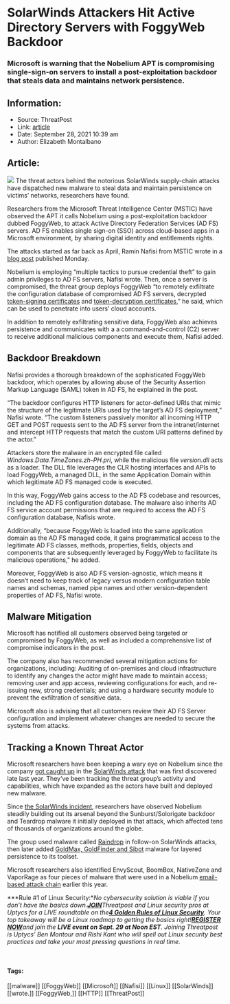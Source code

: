 # SolarWinds Attackers Hit Active Directory Servers with FoggyWeb Backdoor
### Microsoft is warning that the Nobelium APT is compromising single-sign-on servers to install a post-exploitation backdoor that steals data and maintains network persistence.

## Information:
+ Source: ThreatPost
+ Link: [article](https://kasperskycontenthub.com/threatpost-global/?p=175056)
+ Date: September 28, 2021  10:39 am
+ Author: Elizabeth Montalbano


## Article:
![](https://media.threatpost.com/wp-content/uploads/sites/103/2021/09/28102455/foggyweb-e1632839155760.jpg)
The threat actors behind the notorious SolarWinds supply-chain attacks have dispatched new malware to steal data and maintain persistence on victims’ networks, researchers have found.


Researchers from the Microsoft Threat Intelligence Center (MSTIC) have observed the APT it calls Nobelium using a post-exploitation backdoor dubbed FoggyWeb, to attack Active Directory Federation Services (AD FS) servers. AD FS enables single sign-on (SSO) across cloud-based apps in a Microsoft environment, by sharing digital identity and entitlements rights.


The attacks started as far back as April, Ramin Nafisi from MSTIC wrote in a [blog post](https://www.microsoft.com/security/blog/2021/09/27/foggyweb-targeted-nobelium-malware-leads-to-persistent-backdoor/) published Monday.


Nobelium is employing “multiple tactics to pursue credential theft” to gain admin privileges to AD FS servers, Nafisi wrote. Then, once a server is compromised, the threat group deploys FoggyWeb “to remotely exfiltrate the configuration database of compromised AD FS servers, decrypted [token-signing certificates](https://docs.microsoft.com/windows-server/identity/ad-fs/design/token-signing-certificates) and [token-decryption certificates](https://docs.microsoft.com/windows-server/identity/ad-fs/design/certificate-requirements-for-federation-servers),” he said, which can be used to penetrate into users’ cloud accounts.


In addition to remotely exfiltrating sensitive data, FoggyWeb also achieves persistence and communicates with a a command-and-control (C2) server to receive additional malicious components and execute them, Nafisi added.


**Backdoor Breakdown**
----------------------


Nafisi provides a thorough breakdown of the sophisticated FoggyWeb backdoor, which operates by allowing abuse of the Security Assertion Markup Language (SAML) token in AD FS, he explained in the post.


“The backdoor configures HTTP listeners for actor-defined URIs that mimic the structure of the legitimate URIs used by the target’s AD FS deployment,” Nafisi wrote. “The custom listeners passively monitor all incoming HTTP GET and POST requests sent to the AD FS server from the intranet/internet and intercept HTTP requests that match the custom URI patterns defined by the actor.”


Attackers store the malware in an encrypted file called *Windows.Data.TimeZones.zh-PH.pri*, while the malicious file *version.dll* acts as a loader. The DLL file leverages the CLR hosting interfaces and APIs to load FoggyWeb, a managed DLL, in the same Application Domain within which legitimate AD FS managed code is executed.


In this way, FoggyWeb gains access to the AD FS codebase and resources, including the AD FS configuration database. The malware also inherits AD FS service account permissions that are required to access the AD FS configuration database, Nafisis wrote.


Additionally, “because FoggyWeb is loaded into the same application domain as the AD FS managed code, it gains programmatical access to the legitimate AD FS classes, methods, properties, fields, objects and components that are subsequently leveraged by FoggyWeb to facilitate its malicious operations,” he added.


Moreover, FoggyWeb is also AD FS version-agnostic, which means it doesn’t need to keep track of legacy versus modern configuration table names and schemas, named pipe names and other version-dependent properties of AD FS, Nafisi wrote.


**Malware Mitigation**
----------------------


Microsoft has notified all customers observed being targeted or compromised by FoggyWeb, as well as included a comprehensive list of compromise indicators in the post.


The company also has recommended several mitigation actions for organizations, including: Auditing of on-premises and cloud infrastructure to identify any changes the actor might have made to maintain access; removing user and app access, reviewing configurations for each, and re-issuing new, strong credentials; and using a hardware security module to prevent the exfiltration of sensitive data.


Microsoft also is advising that all customers review their AD FS Server configuration and implement whatever changes are needed to secure the systems from attacks.


**Tracking a Known Threat Actor**
---------------------------------


Microsoft researchers have been keeping a wary eye on Nobelium since the company [got caught up](https://threatpost.com/microsoft-solarwinds-spy-attack-federal-agencies/162414/) in the [SolarWinds attack](https://threatpost.com/solarwinds-default-password-access-sales/162327/) that was first discovered late last year. They’ve been tracking the threat group’s activity and capabilities, which have expanded as the actors have built and deployed new malware.


Since [the SolarWinds incident](https://threatpost.com/dhs-sophisticated-cyberattack-foreign-adversaries/162242/), researchers have observed Nobelium steadily building out its arsenal beyond the Sunburst/Solorigate backdoor and Teardrop malware it initially deployed in that attack, which affected tens of thousands of organizations around the globe.


The group used malware called [Raindrop](https://threatpost.com/solarwinds-malware-arsenal-raindrop/163153/) in follow-on SolarWinds attacks, then later added [GoldMax, GoldFinder and Sibot](https://threatpost.com/solarwinds-malware-arsenal-raindrop/163153/) malware for layered persistence to its toolset.


Microsoft researchers also identified EnvyScout, BoomBox, NativeZone and VaporRage as four pieces of malware that were used in a Nobelium [email-based attack chain](https://threatpost.com/solarwinds-nobelium-phishing-attack-usaid/166531/) earlier this year.


***Rule #1 of Linux Security:****No cybersecurity solution is viable if you don’t have the basics down.*[***JOIN***](https://threatpost.com/webinars/4-golden-rules-linux-security/?utm_source=ART&utm_medium=ART&utm_campaign=September_Uptycs_Webinar)*Threatpost and Linux security pros at Uptycs for a LIVE roundtable on the*[***4 Golden Rules of Linux Security***](https://threatpost.com/webinars/4-golden-rules-linux-security/?utm_source=ART&utm_medium=ART&utm_campaign=September_Uptycs_Webinar)*. Your top takeaway will be a Linux roadmap to getting the basics right!*[***REGISTER NOW***](https://threatpost.com/webinars/4-golden-rules-linux-security/?utm_source=ART&utm_medium=ART&utm_campaign=September_Uptycs_Webinar)*and join the **LIVE event on Sept. 29 at Noon EST**. Joining Threatpost is Uptycs’ Ben Montour and Rishi Kant who will spell out Linux security best practices and take your most pressing questions in real time.*


 




#### Tags:
[[malware]] [[FoggyWeb]] [[Microsoft]] [[Nafisi]] [[Linux]] [[SolarWinds]] [[wrote.]] [[FoggyWeb,]] [[HTTP]] [[ThreatPost]]
